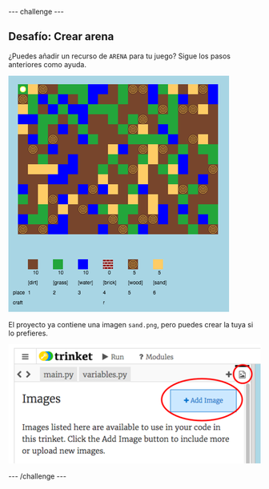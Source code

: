 --- challenge ---
## Desafío: Crear arena

¿Puedes añadir un recurso de `ARENA` para tu juego? Sigue los pasos anteriores como ayuda.

![screenshot](images/craft-sand.png)

El proyecto ya contiene una imagen `sand.png`, pero puedes crear la tuya si lo prefieres.

![screenshot](images/craft-upload.png)

--- /challenge ---